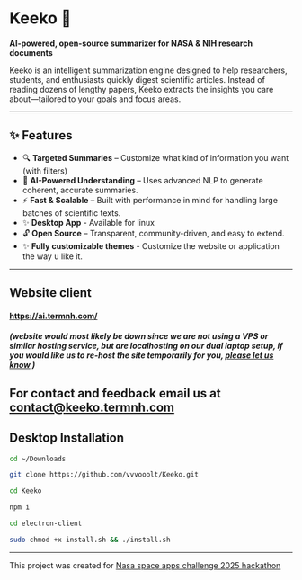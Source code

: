 # Keeko 🚀  
**AI-powered, open-source summarizer for NASA & NIH research documents**  

Keeko is an intelligent summarization engine designed to help researchers, students, and enthusiasts quickly digest scientific articles. Instead of reading dozens of lengthy papers, Keeko extracts the insights you care about—tailored to your goals and focus areas.  

---

## ✨ Features  
- 🔍 **Targeted Summaries** – Customize what kind of information you want (with filters) 
- 🧠 **AI-Powered Understanding** – Uses advanced NLP to generate coherent, accurate summaries.  
- ⚡ **Fast & Scalable** – Built with performance in mind for handling large batches of scientific texts.  
- ✨ **Desktop App** - Available for linux 
- 🔓 **Open Source** – Transparent, community-driven, and easy to extend.  
- ✨ **Fully customizable themes** - Customize the website or application the way u like it.

---
## Website client

#### https://ai.termnh.com/ 
##### (website would most likely be down since we are not using a VPS or similar hosting service, but are localhosting on our dual laptop setup, if you would like us to re-host the site temporarily for you, [please let us know](mailto:contact@keeko.termnh.com) )


For contact and feedback email us at 
contact@keeko.termnh.com
---
## Desktop Installation 
```sh
cd ~/Downloads

git clone https://github.com/vvvooolt/Keeko.git

cd Keeko

npm i

cd electron-client

sudo chmod +x install.sh && ./install.sh
```
---
This project was created for [Nasa space apps challenge 2025 hackathon](https://www.spaceappschallenge.org/2025/)


